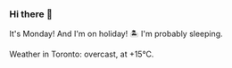 ### Hi there :wave:

It's Monday! And I'm on holiday! :desert_island: I'm probably sleeping.

Weather in Toronto: overcast, at +15°C.

